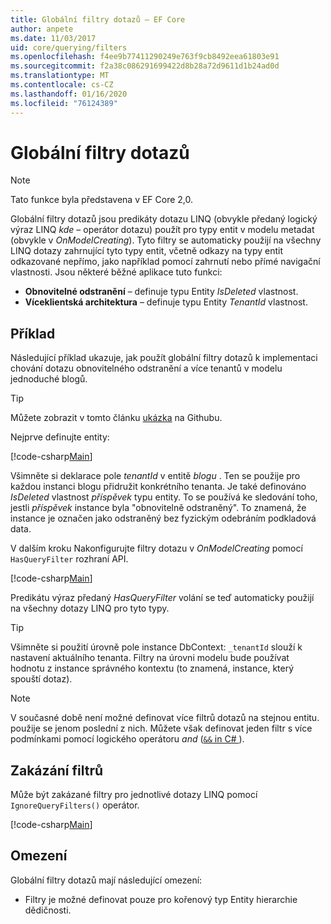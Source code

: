 ```yaml
---
title: Globální filtry dotazů – EF Core
author: anpete
ms.date: 11/03/2017
uid: core/querying/filters
ms.openlocfilehash: f4ee9b77411290249e763f9cb8492eea61803e91
ms.sourcegitcommit: f2a38c086291699422d8b28a72d9611d1b24ad0d
ms.translationtype: MT
ms.contentlocale: cs-CZ
ms.lasthandoff: 01/16/2020
ms.locfileid: "76124389"
---
```

# <a name="global-query-filters"></a>Globální filtry dotazů

> [!NOTE]
> Tato funkce byla představena v EF Core 2,0.

Globální filtry dotazů jsou predikáty dotazu LINQ (obvykle předaný logický výraz LINQ *kde* – operátor dotazu) použít pro typy entit v modelu metadat (obvykle v *OnModelCreating*). Tyto filtry se automaticky použijí na všechny LINQ dotazy zahrnující tyto typy entit, včetně odkazy na typy entit odkazované nepřímo, jako například pomocí zahrnutí nebo přímé navigační vlastnosti. Jsou některé běžné aplikace tuto funkci:

* **Obnovitelné odstranění** – definuje typu Entity *IsDeleted* vlastnost.
* **Víceklientská architektura** – definuje typu Entity *TenantId* vlastnost.

## <a name="example"></a>Příklad

Následující příklad ukazuje, jak použít globální filtry dotazů k implementaci chování dotazu obnovitelného odstranění a více tenantů v modelu jednoduché blogů.

> [!TIP]
> Můžete zobrazit v tomto článku [ukázka](https://github.com/aspnet/EntityFramework.Docs/tree/master/samples/core/QueryFilters) na Githubu.

Nejprve definujte entity:

[!code-csharp[Main](../../../samples/core/QueryFilters/Program.cs#Entities)]

Všimněte si deklarace pole _tenantId_ v entitě _blogu_ . Ten se použije pro každou instanci blogu přidružit konkrétního tenanta. Je také definováno _IsDeleted_ vlastnost _příspěvek_ typu entity. To se používá ke sledování toho, jestli _příspěvek_ instance byla "obnovitelně odstraněný". To znamená, že instance je označen jako odstraněný bez fyzickým odebráním podkladová data.

V dalším kroku Nakonfigurujte filtry dotazu v _OnModelCreating_ pomocí `HasQueryFilter` rozhraní API.

[!code-csharp[Main](../../../samples/core/QueryFilters/Program.cs#Configuration)]

Predikátu výraz předaný _HasQueryFilter_ volání se teď automaticky použijí na všechny dotazy LINQ pro tyto typy.

> [!TIP]
> Všimněte si použití úrovně pole instance DbContext: `_tenantId` slouží k nastavení aktuálního tenanta. Filtry na úrovni modelu bude používat hodnotu z instance správného kontextu (to znamená, instance, který spouští dotaz).

> [!NOTE]
> V současné době není možné definovat více filtrů dotazů na stejnou entitu. použije se jenom poslední z nich. Můžete však definovat jeden filtr s více podmínkami pomocí logického operátoru _and_ ([`&&` in C# ](https://docs.microsoft.com/dotnet/csharp/language-reference/operators/boolean-logical-operators#conditional-logical-and-operator-)).

## <a name="disabling-filters"></a>Zakázání filtrů

Může být zakázané filtry pro jednotlivé dotazy LINQ pomocí `IgnoreQueryFilters()` operátor.

[!code-csharp[Main](../../../samples/core/QueryFilters/Program.cs#IgnoreFilters)]

## <a name="limitations"></a>Omezení

Globální filtry dotazů mají následující omezení:

* Filtry je možné definovat pouze pro kořenový typ Entity hierarchie dědičnosti.
